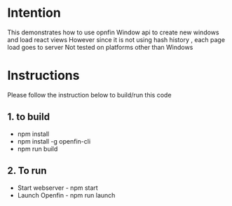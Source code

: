 # Intention
This demonstrates how to use opnfin Window api to create new windows and load react views
However since it is not using hash history , each page load goes to server
Not tested on platforms other than Windows  

# Instructions
Please follow the instruction below to build/run this code


## 1. to build
- npm install
- npm install -g openfin-cli
- npm run build

## 2. To run
- Start webserver - npm start
- Launch Openfin - npm run launch





